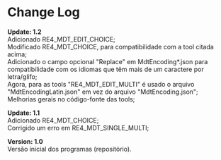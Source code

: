 # Change Log

**Update: 1.2**
<br> Adicionado RE4_MDT_EDIT_CHOICE;
<br> Modificado RE4_MDT_CHOICE, para compatibilidade com a tool citada acima;
<br> Adicionado o campo opcional "Replace" em MdtEncoding*.json para compatibilidade com os idiomas que têm mais de um caractere por letra/glifo;
<br> Agora, para as tools "RE4_MDT_EDIT_MULTI" é usado o arquivo "MdtEncodingLatin.json" em vez do arquivo "MdtEncoding.json"; 
<br> Melhorias gerais no código-fonte das tools;

**Update: 1.1**
<br> Adicionado RE4_MDT_CHOICE;
<br> Corrigido um erro em RE4_MDT_SINGLE_MULTI;

**Version: 1.0**
<br>Versão inicial dos programas (repositório).